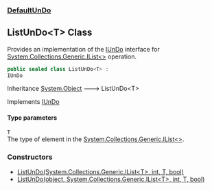 ### [DefaultUnDo](./DefaultUnDo.md 'DefaultUnDo')
## ListUnDo&lt;T&gt; Class
Provides an implementation of the [IUnDo](./DefaultUnDo-IUnDo.md 'DefaultUnDo.IUnDo') interface for [System.Collections.Generic.IList&lt;&gt;](https://docs.microsoft.com/en-us/dotnet/api/System.Collections.Generic.IList-1 'System.Collections.Generic.IList`1') operation.  
```csharp
public sealed class ListUnDo<T> :
IUnDo
```
Inheritance [System.Object](https://docs.microsoft.com/en-us/dotnet/api/System.Object 'System.Object') &#129106; ListUnDo&lt;T&gt;  

Implements [IUnDo](./DefaultUnDo-IUnDo.md 'DefaultUnDo.IUnDo')  
#### Type parameters
<a name='DefaultUnDo-ListUnDo-T--T'></a>
`T`  
The type of element in the [System.Collections.Generic.IList&lt;&gt;](https://docs.microsoft.com/en-us/dotnet/api/System.Collections.Generic.IList-1 'System.Collections.Generic.IList`1').  
  
### Constructors
- [ListUnDo(System.Collections.Generic.IList&lt;T&gt;, int, T, bool)](./DefaultUnDo-ListUnDo-T--ListUnDo(System-Collections-Generic-IList-T-_int_T_bool).md 'DefaultUnDo.ListUnDo&lt;T&gt;.ListUnDo(System.Collections.Generic.IList&lt;T&gt;, int, T, bool)')
- [ListUnDo(object, System.Collections.Generic.IList&lt;T&gt;, int, T, bool)](./DefaultUnDo-ListUnDo-T--ListUnDo(object_System-Collections-Generic-IList-T-_int_T_bool).md 'DefaultUnDo.ListUnDo&lt;T&gt;.ListUnDo(object, System.Collections.Generic.IList&lt;T&gt;, int, T, bool)')
